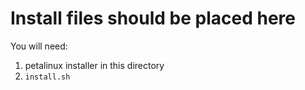 # Install files should be placed here

You will need:
1. petalinux installer in this directory
2. `install.sh`